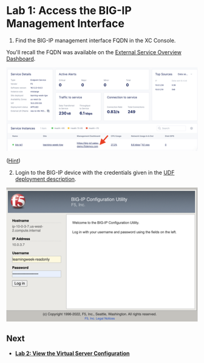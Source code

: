 Lab 1: Access the BIG-IP Management Interface
==========================================

1. Find the BIG-IP management interface FQDN in the XC Console.

You'll recall the FQDN was available on the [External Service Overview Dashboard](https://f5-sales-demo.console.ves.volterra.io/web/workspaces/cloud-and-edge-sites/external_services/overview/learning-week-big-ip/dashboard).

![FQDN.png](../images/FQDN.png)

([Hint](https://big-ip1.sales-demo.f5demos.com/tmui/login.jsp))

2. Login to the BIG-IP device with the credentials given in the [UDF deployment description](https://udf.f5.com/b/c0ed9a8c-034a-4398-8729-2fb5afe66ace#documentation).

![login.png](../images/login.png)

Next
----

  - **[Lab 2: View the Virtual Server Configuration](lab2.md)**